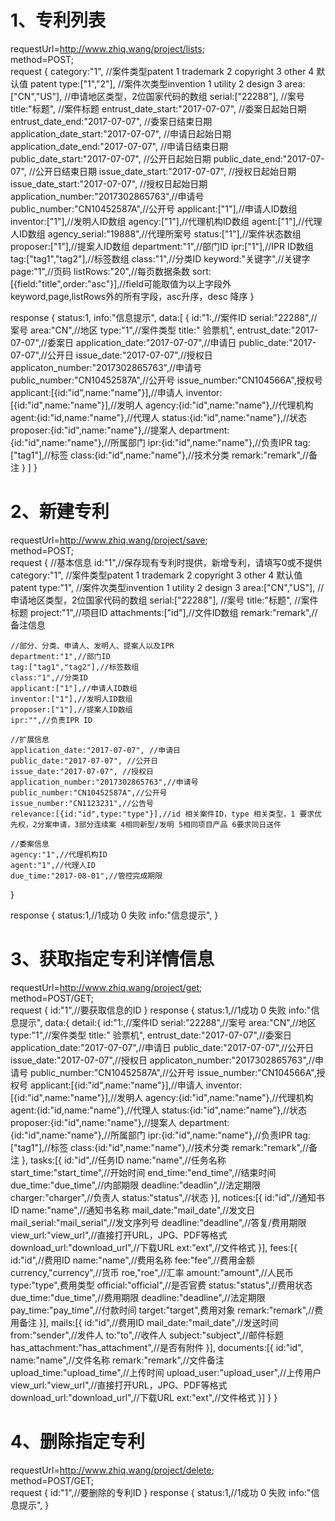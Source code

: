 # 1、专利列表
requestUrl=http://www.zhiq.wang/project/lists;  
method=POST;  
request {
    category:"1",  //案件类型patent  1 trademark 2  copyright 3 other 4 默认值 patent
    type:["1","2"], //案件次类型invention 1 utility 2 design  3 
    area:["CN","US"],  //申请地区类型，2位国家代码的数组
    serial:["22288"],  //案号
    title:"标题", //案件标题
    entrust_date_start:"2017-07-07", //委案日起始日期
    entrust_date_end:"2017-07-07", //委案日结束日期
    application_date_start:"2017-07-07", //申请日起始日期
    application_date_end:"2017-07-07", //申请日结束日期
    public_date_start:"2017-07-07", //公开日起始日期
    public_date_end:"2017-07-07", //公开日结束日期
    issue_date_start:"2017-07-07", //授权日起始日期
    issue_date_start:"2017-07-07", //授权日起始日期
    application_number:"2017302865763",//申请号
    public_number:"CN10452587A",//公开号
    applicant:["1"],//申请人ID数组
    inventor:["1"],//发明人ID数组
    agency:["1"],//代理机构ID数组
    agent:["1"],//代理人ID数组
    agency_serial:"19888",//代理所案号
    status:["1"],//案件状态数组
    proposer:["1"],//提案人ID数组
    department:"1",//部门ID
    ipr:["1"],//IPR ID数组
    tag:["tag1","tag2"],//标签数组
    class:"1",//分类ID
    keyword:"关键字",//关键字
    page:"1",//页码
    listRows:"20",//每页数据条数
    sort:[{field:"title",order:"asc"}],//field可能取值为以上字段外keyword,page,listRows外的所有字段，asc升序，desc 降序
}

response {
    status:1,
    info:"信息提示",
    data:[
        {
            id:"1:,//案件ID
            serial:"22288",//案号
            area:"CN",//地区
            type:"1",//案件类型 
            title:"	验票机",
            entrust_date:"2017-07-07",//委案日
            application_date:"2017-07-07",//申请日
            public_date:"2017-07-07",//公开日
            issue_date:"2017-07-07",//授权日
            applicaton_number:"2017302865763",//申请号
            public_number:"CN10452587A",//公开号
            issue_number:"CN104566A",授权号
            applicant:[{id:"id",name:"name"}],//申请人
            inventor:[{id:"id",name:"name"}],//发明人
            agency:{id:"id",name:"name"},//代理机构
            agent:{id:"id,name:"name"},//代理人
            status:{id:"id",name:"name"},//状态
            proposer:{id:"id",name:"name"},//提案人
            department:{id:"id",name:"name"},//所属部门
            ipr:{id:"id",name:"name"},//负责IPR
            tag:["tag1"],//标签
            class:{id:"id",name:"name"},//技术分类
            remark:"remark",//备注
        }
    ]
}


# 2、新建专利
requestUrl=http://www.zhiq.wang/project/save;  
method=POST;    
request {
    //基本信息
    id:"1",//保存现有专利时提供，新增专利，请填写0或不提供
    category:"1",  //案件类型patent  1 trademark 2  copyright 3 other 4 默认值 patent
    type:"1", //案件次类型invention 1 utility 2 design  3 
    area:["CN","US"],  //申请地区类型，2位国家代码的数组
    serial:["22288"],  //案号
    title:"标题", //案件标题
    project:"1",//项目ID
    attachments:["id"],//文件ID数组
    remark:"remark",//备注信息

    //部分、分类、申请人、发明人、提案人以及IPR
    department:"1",//部门ID
    tag:["tag1","tag2"],//标签数组
    class:"1",//分类ID
    applicant:["1"],//申请人ID数组
    inventor:["1"],//发明人ID数组
    proposer:["1"],//提案人ID数组
    ipr:"",//负责IPR ID

    //扩展信息
    application_date:"2017-07-07", //申请日
    public_date:"2017-07-07", //公开日
    issue_date:"2017-07-07", //授权日
    application_number:"2017302865763",//申请号
    public_number:"CN10452587A",//公开号
    issue_number:"CN1123231",//公告号
    relevance:[{id:"id",type:"type"}],//id 相关案件ID，type 相关类型，1 要求优先权，2分案申请，3部分连续案 4相同新型/发明 5相同项目产品 6要求同日送件

    //委案信息
    agency:"1",//代理机构ID
    agent:"1",//代理人ID
    due_time:"2017-08-01",//管控完成期限
}

response {
    status:1,//1成功 0 失败
    info:"信息提示",
}  

# 3、获取指定专利详情信息
requestUrl=http://www.zhiq.wang/project/get;  
method=POST/GET;   
request {
    id:"1",//要获取信息的ID
}
response {
    status:1,//1成功 0 失败
    info:"信息提示",
    data:{
        detail:{
            id:"1:,//案件ID
            serial:"22288",//案号
            area:"CN",//地区
            type:"1",//案件类型 
            title:"	验票机",
            entrust_date:"2017-07-07",//委案日
            application_date:"2017-07-07",//申请日
            public_date:"2017-07-07",//公开日
            issue_date:"2017-07-07",//授权日
            applicaton_number:"2017302865763",//申请号
            public_number:"CN10452587A",//公开号
            issue_number:"CN104566A",授权号
            applicant:[{id:"id",name:"name"}],//申请人
            inventor:[{id:"id",name:"name"}],//发明人
            agency:{id:"id",name:"name"},//代理机构
            agent:{id:"id,name:"name"},//代理人
            status:{id:"id",name:"name"},//状态
            proposer:{id:"id",name:"name"},//提案人
            department:{id:"id",name:"name"},//所属部门
            ipr:{id:"id",name:"name"},//负责IPR
            tag:["tag1"],//标签
            class:{id:"id",name:"name"},//技术分类
            remark:"remark",//备注
        },
        tasks:[{
            id:"id",//任务ID
            name:"name",//任务名称
            start_time:"start_time",//开始时间
            end_time:"end_time",//结束时间
            due_time:"due_time",//内部期限
            deadline:"deadlin",//法定期限
            charger:"charger",//负责人
            status:"status",//状态
        }],
        notices:[{
            id:"id",//通知书ID
            name:"name",//通知书名称
            mail_date:"mail_date",//发文日
            mail_serial:"mail_serial",//发文序列号
            deadline:"deadline",//答复/费用期限
            view_url:"view_url",//直接打开URL，JPG、PDF等格式
            download_url:"download_url",//下载URL
            ext:"ext",//文件格式
        }],
        fees:[{
            id:"id",//费用ID
            name:"name",//费用名称
            fee:"fee",//费用金额
            currency,"currency",//货币
            roe,"roe",//汇率
            amount:"amount",//人民币
            type:"type",费用类型
            official:"official",//是否官费
            status:"status",//费用状态
            due_time:"due_time",//费用期限
            deadline:"deadline",//法定期限
            pay_time:"pay_time",//付款时间
            target:"target",费用对象
            remark:"remark",//费用备注
        }],
        mails:[{
            id:"id",//费用ID
            mail_date:"mail_date",//发送时间
            from:"sender",//发件人
            to:"to",//收件人
            subject:"subject",//邮件标题
            has_attachment:"has_attachment",//是否有附件
        }],
        documents:[{
            id:"id",
            name:"name",//文件名称
            remark:"remark",//文件备注
            upload_time:"upload_time",//上传时间
            upload_user:"upload_user",//上传用户
            view_url:"view_url",//直接打开URL，JPG、PDF等格式
            download_url:"download_url",//下载URL
            ext:"ext",//文件格式
        }]
    }
}

# 4、删除指定专利
requestUrl=http://www.zhiq.wang/project/delete;  
method=POST/GET;   
request {
    id:"1",//要删除的专利ID
}
response {
    status:1,//1成功 0 失败
    info:"信息提示",
}  